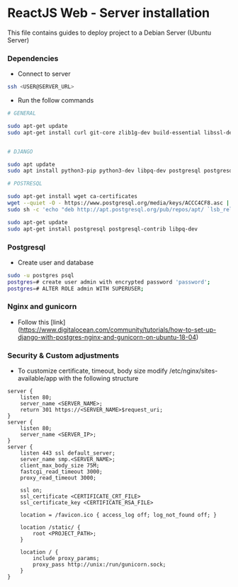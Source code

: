 # ReactJS Web - Server installation

This file contains guides to deploy project to a Debian Server (Ubuntu Server)

### Dependencies


- Connect to server

```bash
ssh <USER@SERVER_URL>
```

- Run the follow commands
```bash
# GENERAL

sudo apt-get update
sudo apt-get install curl git-core zlib1g-dev build-essential libssl-dev libreadline-dev libyaml-dev libsqlite3-dev sqlite3 libxml2-dev libxslt1-dev libcurl4-openssl-dev software-properties-common libffi-dev nodejs yarn


# DJANGO

sudo apt update
sudo apt install python3-pip python3-dev libpq-dev postgresql postgresql-contrib nginx curl

# POSTRESQL

sudo apt-get install wget ca-certificates
wget --quiet -O - https://www.postgresql.org/media/keys/ACCC4CF8.asc | sudo apt-key add -
sudo sh -c 'echo "deb http://apt.postgresql.org/pub/repos/apt/ `lsb_release -cs`-pgdg main" >> /etc/apt/sources.list.d/pgdg.list'

sudo apt-get update
sudo apt-get install postgresql postgresql-contrib libpq-dev
```

### Postgresql

- Create user and database
```bash
sudo -u postgres psql
postgres=# create user admin with encrypted password 'password';
postgres=# ALTER ROLE admin WITH SUPERUSER;
```

### Nginx and gunicorn

- Follow this [link] (https://www.digitalocean.com/community/tutorials/how-to-set-up-django-with-postgres-nginx-and-gunicorn-on-ubuntu-18-04)


### Security & Custom adjustments

- To customize certificate, timeout, body size modify /etc/nginx/sites-available/app with the following structure
```
server {
    listen 80;
    server_name <SERVER_NAME>;
    return 301 https://<SERVER_NAME>$request_uri;
}
server {
    listen 80;
    server_name <SERVER_IP>;
}
server {
    listen 443 ssl default_server;
    server_name smp.<SERVER_NAME>;
    client_max_body_size 75M;
    fastcgi_read_timeout 3000;
    proxy_read_timeout 3000;   

    ssl on;
    ssl_certificate <CERTIFICATE_CRT_FILE>
    ssl_certificate_key <CERTIFICATE_RSA_FILE>

    location = /favicon.ico { access_log off; log_not_found off; }
    
    location /static/ {
        root <PROJECT_PATH>;
    }

    location / {
        include proxy_params;
        proxy_pass http://unix:/run/gunicorn.sock;
    }
}
```